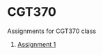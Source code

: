 # CGT370
Assignments for CGT370 class
1. [Assignment 1](https://github.com/mensisa/CGT370DataVics/tree/master/Assignment1)
